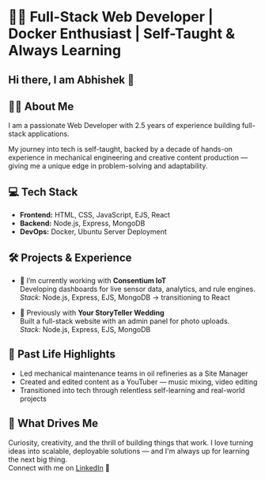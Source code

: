 # 👨‍💻 Full-Stack Web Developer | Docker Enthusiast | Self-Taught & Always Learning

## Hi there, I am Abhishek 👋

## 🧑‍💻 About Me
I am a passionate Web Developer with 2.5 years of experience building full-stack applications. 

My journey into tech is self-taught, backed by a decade of hands-on experience in mechanical engineering and creative content production — giving me a unique edge in problem-solving and adaptability.

## 💻 Tech Stack
- **Frontend:** HTML, CSS, JavaScript, EJS, React
- **Backend:** Node.js, Express, MongoDB
- **DevOps:** Docker, Ubuntu Server Deployment

## 🛠️ Projects & Experience
- 🔭 I’m currently working with **Consentium IoT**  
  Developing dashboards for live sensor data, analytics, and rule engines.  
  *Stack:* Node.js, Express, EJS, MongoDB → transitioning to React

- 📸 Previously with **Your StoryTeller Wedding**  
  Built a full-stack website with an admin panel for photo uploads.  
  *Stack:* Node.js, Express, EJS, MongoDB

## 🧠 Past Life Highlights
- Led mechanical maintenance teams in oil refineries as a Site Manager  
- Created and edited content as a YouTuber — music mixing, video editing  
- Transitioned into tech through relentless self-learning and real-world projects

## 🚀 What Drives Me
Curiosity, creativity, and the thrill of building things that work. I love turning ideas into scalable, deployable solutions — and I'm always up for learning the next big thing.  
Connect with me on [LinkedIn](www.linkedin.com/in/abhishek-bagchi-3b584630b) 💼

<!--
**bagchiabk/bagchiabk** is a ✨ _special_ ✨ repository because its `README.md` (this file) appears on your GitHub profile.

Here are some ideas to get you started:

- 🔭 I’m currently working on ...
- 🌱 I’m currently learning ...
- 👯 I’m looking to collaborate on ...
- 🤔 I’m looking for help with ...
- 💬 Ask me about ...
- 📫 How to reach me: ...
- 😄 Pronouns: ...
- ⚡ Fun fact: ...
-->
